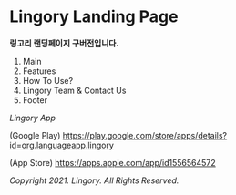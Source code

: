 <h1>Lingory Landing Page</h1>

**링고리 랜딩페이지 구버전입니다.**
1. Main
2. Features
3. How To Use?
4. Lingory Team & Contact Us
5. Footer

*Lingory App*

(Google Play) https://play.google.com/store/apps/details?id=org.languageapp.lingory

(App Store) https://apps.apple.com/app/id1556564572

*Copyright 2021. Lingory. All Rights Reserved.*
